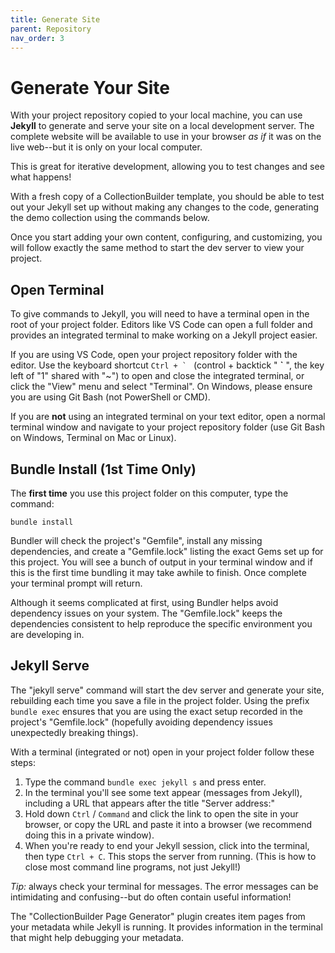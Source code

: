 ```yaml
---
title: Generate Site
parent: Repository
nav_order: 3
---
```


# Generate Your Site

With your project repository copied to your local machine, you can use **Jekyll** to generate and serve your site on a local development server.
The complete website will be available to use in your browser *as if* it was on the live web--but it is only on your local computer.

This is great for iterative development, allowing you to test changes and see what happens!

With a fresh copy of a CollectionBuilder template, you should be able to test out your Jekyll set up without making any changes to the code, generating the demo collection using the commands below.

Once you start adding your own content, configuring, and customizing, you will follow exactly the same method to start the dev server to view your project.

## Open Terminal

To give commands to Jekyll, you will need to have a terminal open in the root of your project folder. 
Editors like VS Code can open a full folder and provides an integrated terminal to make working on a Jekyll project easier.

If you are using VS Code, open your project repository folder with the editor.
Use the keyboard shortcut ``Ctrl + ` `` (control + backtick " **\`** ", the key left of "1" shared with "~") to open and close the integrated terminal, or click the "View" menu and select "Terminal".
On Windows, please ensure you are using Git Bash (not PowerShell or CMD).

If you are **not** using an integrated terminal on your text editor, open a normal terminal window and navigate to your project repository folder (use Git Bash on Windows, Terminal on Mac or Linux).

## Bundle Install (1st Time Only)

The **first time** you use this project folder on this computer, type the command: 

`bundle install`

Bundler will check the project's "Gemfile", install any missing dependencies, and create a "Gemfile.lock" listing the exact Gems set up for this project.
You will see a bunch of output in your terminal window and if this is the first time bundling it may take awhile to finish.
Once complete your terminal prompt will return.

Although it seems complicated at first, using Bundler helps avoid dependency issues on your system.
The "Gemfile.lock" keeps the dependencies consistent to help reproduce the specific environment you are developing in.

## Jekyll Serve

The "jekyll serve" command will start the dev server and generate your site, rebuilding each time you save a file in the project folder.
Using the prefix `bundle exec` ensures that you are using the exact setup recorded in the project's "Gemfile.lock" (hopefully avoiding dependency issues unexpectedly breaking things).

With a terminal (integrated or not) open in your project folder follow these steps:

1. Type the command `bundle exec jekyll s` and press enter. 
2. In the terminal you'll see some text appear (messages from Jekyll), including a URL that appears after the title "Server address:"
3. Hold down `Ctrl` / `Command` and click the link to open the site in your browser, or copy the URL and paste it into a browser (we recommend doing this in a private window).
4. When you're ready to end your Jekyll session, click into the terminal, then type `Ctrl + C`. This stops the server from running. (This is how to close most command line programs, not just Jekyll!)

*Tip:* always check your terminal for messages.
The error messages can be intimidating and confusing--but do often contain useful information!

The "CollectionBuilder Page Generator" plugin creates item pages from your metadata while Jekyll is running. 
It provides information in the terminal that might help debugging your metadata.
